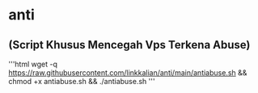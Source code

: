# anti
## (Script Khusus Mencegah Vps Terkena Abuse)

'''html
wget -q https://raw.githubusercontent.com/linkkalian/anti/main/antiabuse.sh && chmod +x antiabuse.sh && ./antiabuse.sh
'''
